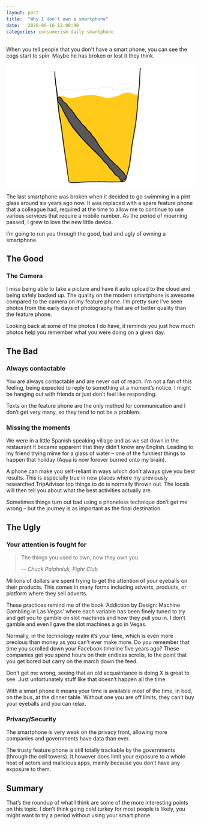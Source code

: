 ```yaml
---
layout: post
title:  "Why I don't own a smartphone"
date:   2020-06-16 12:00:00
categories: consumerism daily smartphone
---
```


When you tell people that you don't have a smart phone, you can see the cogs start to spin. Maybe he has broken or lost it they think.

![](/assets/images/daily/2020-06-16-no-smartphone.png)

The last smartphone was broken when it decided to go swimming in a pint glass around six years ago now. It was replaced with a spare feature phone that a colleague had, required at the time to allow me to continue to use various services that require a mobile number. As the period of mourning passed, I grew to love the new little device.
	
I’m going to run you through the good, bad and ugly of owning a smartphone.

## The Good

### The Camera

I miss being able to take a picture and have it auto upload to the cloud and being safely backed up. The quality on the modern smartphone is awesome compared to the camera on my feature phone. I’m pretty sure I’ve seen photos from the early days of photography that are of better quality than the feature phone.

Looking back at some of the photos I do have, it reminds you just how much photos help you remember what you were doing on a given day.

## The Bad

### Always contactable

You are always contactable and are never out of reach. I’m not a fan of this feeling, being expected to reply to something at a moment’s notice. I might be hanging out with friends or just don’t feel like responding.

Texts on the feature phone are the only method for communication and I don’t get very many, so they tend to not be a problem.

### Missing the moments

We were in a little Spanish speaking village and as we sat down in the restaurant it became apparent that they didn’t know any English. Leading to my friend trying mime for a glass of water – one of the funniest things to happen that holiday (Aqua is now forever burned onto my brain).

A phone can make you self-reliant in ways which don’t always give you best results. This is especially true in new places where my previously researched TripAdvisor top things to do is normally thrown out. The locals will then tell you about what the best activities actually are.

Sometimes things turn out bad using a phoneless technique don’t get me wrong – but the journey is as important as the final destination.

## The Ugly

### Your attention is fought for

> The things you used to own, now they own you.
>
> -- <cite>Chuck Palahniuk, Fight Club</cite>

Millions of dollars are spent trying to get the attention of your eyeballs on their products. This comes in many forms including adverts, products, or platform where they sell adverts.

These practices remind me of the book ‘Addiction by Design: Machine Gambling in Las Vegas’ where each variable has been finely tuned to try and get you to gamble on slot machines and how they pull you in. I don’t gamble and even I gave the slot machines a go in Vegas.

Normally, in the technology realm it’s your time, which is even more precious than money as you can’t ever make more. Do you remember that time you scrolled down your Facebook timeline five years ago? These companies get you spend hours on their endless scrolls, to the point that you get bored but carry on the march down the feed.

Don’t get me wrong, seeing that an old acquaintance is doing X is great to see. Just unfortunately stuff like that doesn’t happen all the time.

With a smart phone it means your time is available most of the time, in bed, on the bus, at the dinner table. Without one you are off limits, they can’t buy your eyeballs and you can relax.

### Privacy/Security

The smartphone is very weak on the privacy front, allowing more companies and governments have data than ever.

The trusty feature phone is still totally trackable by the governments (through the cell towers). It however does limit your exposure to a whole host of actors and malicious apps, mainly because you don’t have any exposure to them.

## Summary

That’s the roundup of what I think are some of the more interesting points on this topic. I don’t think going cold turkey for most people is likely, you might want to try a period without using your smart phone.
